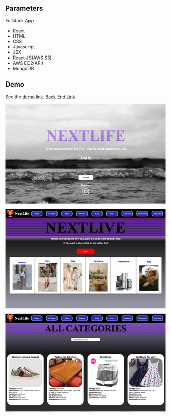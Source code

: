 ## Parameters
Fullstack App
+ React
+ HTML
+ CSS
+ Javascript
+ JSX
+ React JS(AWS S3)
+ AWS EC2(API)
+ MongoDB


## Demo
See the [demo link](http://nextlife-np.s3-website-us-east-1.amazonaws.com/). 
[Back End Link](https://github.com/NatalliaPahosava/nextlife-api)

![Demo screen shot](https://github.com/NatalliaPahosava/nextlife-frontend/blob/main/src/assets/img/demo-1.png)

![Demo screen shot](https://github.com/NatalliaPahosava/nextlife-frontend/blob/main/src/assets/img/demo-2.png)

![Demo screen shot](https://github.com/NatalliaPahosava/nextlife-frontend/blob/main/src/assets/img/demo-3.png)
